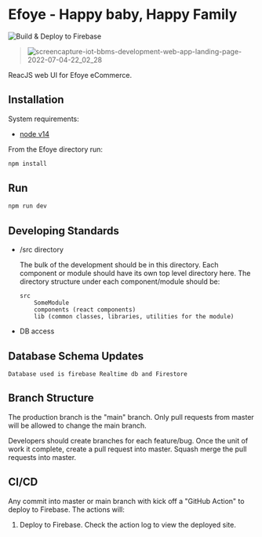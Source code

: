 # Efoye - Happy baby, Happy Family
![Build & Deploy to Firebase](https://github.com/Gedewon/Efoye-team/Web-app/actions/workflows/main.yml/badge.svg)
>![screencapture-iot-bbms-development-web-app-landing-page-2022-07-04-22_02_28](https://user-images.githubusercontent.com/56429354/177206807-a35e65c2-17ce-4f7c-8db8-e59612cebeca.png)

ReacJS web UI for Efoye eCommerce.  

## Installation

System requirements:

- [node v14](https://nodejs.org/download/release/v14.18.3/)


From the Efoye directory run:

```bash
npm install
```

## Run

```bash
npm run dev
```

## Developing Standards



- /src directory

  The bulk of the development should be in this directory.  Each component or module should have its own top level directory here.  The directory structure under each component/module should be:

  ```text
  src    
      SomeModule
      components (react components)
      lib (common classes, libraries, utilities for the module)
  ```

- DB access

## Database Schema Updates

  ```text
  Database used is firebase Realtime db and Firestore 
  ```


## Branch Structure

The production branch is the "main" branch.  Only pull requests from master will be allowed to change the main branch.

Developers should create branches for each feature/bug.  Once the unit of work it complete, create a pull request into master.  Squash merge the pull requests into master.

## CI/CD

Any commit into master or main branch with kick off a "GitHub Action" to deploy to Firebase.  The actions will:


1. Deploy to Firebase.  Check the action log to view the deployed site.
